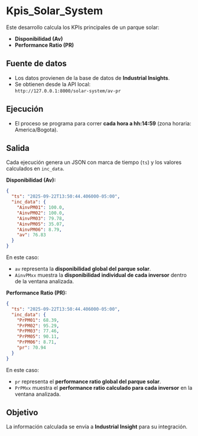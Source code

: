 # Kpis_Solar_System

Este desarrollo calcula los KPIs principales de un parque solar:

- **Disponibilidad (Av)**
- **Performance Ratio (PR)**

## Fuente de datos
- Los datos provienen de la base de datos de **Industrial Insights**.
- Se obtienen desde la API local:  
  `http://127.0.0.1:8000/solar-system/av-pr`

## Ejecución
- El proceso se programa para correr **cada hora a hh:14:59** (zona horaria: America/Bogota).

## Salida

Cada ejecución genera un JSON con marca de tiempo (`ts`) y los valores calculados en `inc_data`.

**Disponibilidad (Av):**
```json
{
  "ts": "2025-09-22T13:50:44.406000-05:00",
  "inc_data": {
    "AinvPM01": 100.0,
    "AinvPM02": 100.0,
    "AinvPM03": 79.78,
    "AinvPM05": 35.07,
    "AinvPM06": 8.79,
    "av": 76.83
  }
}
```
En este caso:  
- `av` representa la **disponibilidad global del parque solar**.  
- `AinvPMxx` muestra la **disponibilidad individual de cada inversor** dentro de la ventana analizada.  

**Performance Ratio (PR):**
```json
{
  "ts": "2025-09-22T13:50:44.406000-05:00",
  "inc_data": {
    "PrPM01": 68.39,
    "PrPM02": 95.29,
    "PrPM03": 77.46,
    "PrPM05": 90.11,
    "PrPM06": 8.71,
    "pr": 70.94
  }
}
```
En este caso:  
- `pr` representa el **performance ratio global del parque solar**.  
- `PrPMxx` muestra el **performance ratio calculado para cada inversor** en la ventana analizada.  

## Objetivo
La información calculada se envía a **Industrial Insight** para su integración.
